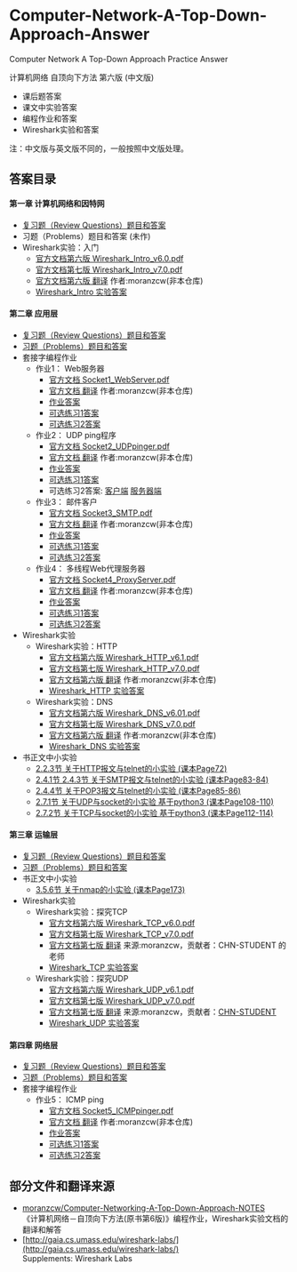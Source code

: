 ﻿# Computer-Network-A-Top-Down-Approach-Answer
Computer Network A Top-Down Approach Practice Answer

计算机网络 自顶向下方法 第六版  (中文版)
* 课后题答案
* 课文中实验答案
* 编程作业和答案
* Wireshark实验和答案

注：中文版与英文版不同的，一般按照中文版处理。
## 答案目录

#### 第一章 计算机网络和因特网
* [复习题（Review Questions）题目和答案](Chapter-1/Chapter-1-Review-Questions-Answers.md)
* 习题（Problems）题目和答案 (未作)
* Wireshark实验：入门  
  * [官方文档第六版 Wireshark_Intro_v6.0.pdf](Chapter-1/Wireshark_Intro_v6.0.pdf)
  * [官方文档第七版 Wireshark_Intro_v7.0.pdf](Chapter-1/Wireshark_Intro_v7.0.pdf)
  * [官方文档第六版 翻译](https://github.com/moranzcw/Computer-Networking-A-Top-Down-Approach-NOTES/blob/master/WiresharkLab/Wireshark%E5%AE%9E%E9%AA%8C-Intro/Wireshark%E5%AE%9E%E9%AA%8C-Intro.md) 作者:moranzcw(非本仓库)
  * [Wireshark_Intro 实验答案](Chapter-1/Wireshark_Intro-Answers.md)

#### 第二章 应用层
* [复习题（Review Questions）题目和答案](Chapter-2/Chapter-2-Review-Questions-Answers.md)
* [习题（Problems）题目和答案](Chapter-2/Chapter-2-Problems-Answers.md)
* 套接字编程作业
    * 作业1： Web服务器
        * [官方文档 Socket1_WebServer.pdf](Chapter-2/Socket-Programming-Assignment-1/Socket1_WebServer.pdf) 
        * [官方文档 翻译](https://github.com/moranzcw/Computer-Networking-A-Top-Down-Approach-NOTES/blob/master/SocketProgrammingAssignment/%E4%BD%9C%E4%B8%9A1-Web%E6%9C%8D%E5%8A%A1%E5%99%A8/%E4%BD%9C%E4%B8%9A1-Web%E6%9C%8D%E5%8A%A1%E5%99%A8-%E7%BF%BB%E8%AF%91.md) 作者:moranzcw(非本仓库)  
        * [作业答案](Chapter-2/Socket-Programming-Assignment-1/Server.py)  
        * [可选练习1答案](Chapter-2/Socket-Programming-Assignment-1/Server_thread.py)  
        * [可选练习2答案](Chapter-2/Socket-Programming-Assignment-1/Client.py)  
    * 作业2： UDP ping程序
        * [官方文档 Socket2_UDPpinger.pdf](Chapter-2/Socket-Programming-Assignment-2/Socket2_UDPpinger.pdf) 
        * [官方文档 翻译](https://github.com/moranzcw/Computer-Networking-A-Top-Down-Approach-NOTES/blob/master/SocketProgrammingAssignment/%E4%BD%9C%E4%B8%9A2-UDPping%E7%A8%8B%E5%BA%8F/%E4%BD%9C%E4%B8%9A2-UDPping%E7%A8%8B%E5%BA%8F-%E7%BF%BB%E8%AF%91.md) 作者:moranzcw(非本仓库)  
        * [作业答案](Chapter-2/Socket-Programming-Assignment-2/UDPPingerClient.py)  
        * [可选练习1答案](Chapter-2/Socket-Programming-Assignment-2/UDPpingerClientStandard.py)  
        * 可选练习2答案: [客户端](Chapter-2/Socket-Programming-Assignment-2/UDPHeartbeatClient.py)  [服务器端](Chapter-2/Socket-Programming-Assignment-2/UDPHeartbeatServer.py)  
    * 作业3： 邮件客户
        * [官方文档 Socket3_SMTP.pdf](Chapter-2/Socket-Programming-Assignment-3/Socket3_SMTP.pdf) 
        * [官方文档 翻译](https://github.com/moranzcw/Computer-Networking-A-Top-Down-Approach-NOTES/blob/master/SocketProgrammingAssignment/%E4%BD%9C%E4%B8%9A3-%E9%82%AE%E4%BB%B6%E5%AE%A2%E6%88%B7%E7%AB%AF/%E4%BD%9C%E4%B8%9A3-%E9%82%AE%E4%BB%B6%E5%AE%A2%E6%88%B7%E7%AB%AF-%E7%BF%BB%E8%AF%91.md) 作者:moranzcw(非本仓库)  
        * [作业答案](Chapter-2/Socket-Programming-Assignment-3/MailClient.py)  
        * [可选练习1答案](Chapter-2/Socket-Programming-Assignment-3/MailSSLClient.py)  
        * [可选练习2答案](Chapter-2/Socket-Programming-Assignment-3/MailTextPicClient.py)  
    * 作业4： 多线程Web代理服务器  
        * [官方文档 Socket4_ProxyServer.pdf](Chapter-2/Socket-Programming-Assignment-4/Socket4_ProxyServer.pdf) 
        * [官方文档 翻译](https://github.com/moranzcw/Computer-Networking-A-Top-Down-Approach-NOTES/blob/master/SocketProgrammingAssignment/%E4%BD%9C%E4%B8%9A4-%E5%A4%9A%E7%BA%BF%E7%A8%8BWeb%E4%BB%A3%E7%90%86%E6%9C%8D%E5%8A%A1%E5%99%A8/%E4%BD%9C%E4%B8%9A4-%E5%A4%9A%E7%BA%BF%E7%A8%8BWeb%E4%BB%A3%E7%90%86%E6%9C%8D%E5%8A%A1%E5%99%A8-%E7%BF%BB%E8%AF%91.md) 作者:moranzcw(非本仓库)  
        * [作业答案](Chapter-2/Socket-Programming-Assignment-4/ProxyServer.py)  
        * [可选练习1答案](Chapter-2/Socket-Programming-Assignment-4/ProxyServer404.py)  
        * [可选练习2答案](Chapter-2/Socket-Programming-Assignment-4/ProxyServerPost.py)  
* Wireshark实验 
    * Wireshark实验：HTTP 
        * [官方文档第六版 Wireshark_HTTP_v6.1.pdf](Chapter-2/Wireshark_HTTP/Wireshark_HTTP_v6.1.pdf) 
        * [官方文档第七版 Wireshark_HTTP_v7.0.pdf](Chapter-2/Wireshark_HTTP/Wireshark_HTTP_v7.0.pdf) 
        * [官方文档第六版 翻译](https://github.com/moranzcw/Computer-Networking-A-Top-Down-Approach-NOTES/blob/master/WiresharkLab/Wireshark%E5%AE%9E%E9%AA%8C-HTTP/Wireshark%E5%AE%9E%E9%AA%8C-HTTP.md) 作者:moranzcw(非本仓库)  
        * [Wireshark_HTTP 实验答案](Chapter-2/Wireshark_HTTP/Wireshark_HTTP-Answer.md) 
    * Wireshark实验：DNS 
        * [官方文档第六版 Wireshark_DNS_v6.01.pdf](Chapter-2/Wireshark_DNS/Wireshark_DNS_v6.01.pdf) 
        * [官方文档第七版 Wireshark_DNS_v7.0.pdf](Chapter-2/Wireshark_DNS/Wireshark_DNS_v7.0.pdf) 
        * [官方文档第六版 翻译](https://github.com/moranzcw/Computer-Networking-A-Top-Down-Approach-NOTES/blob/master/WiresharkLab/Wireshark%E5%AE%9E%E9%AA%8C-DNS/Wireshark%E5%AE%9E%E9%AA%8C-DNS.md) 作者:moranzcw(非本仓库) 
        * [Wireshark_DNS 实验答案](Chapter-2/Wireshark_DNS/Wireshark_DNS-Answer.md) 
* 书正文中小实验
  * [2.2.3节 关于HTTP报文与telnet的小实验 (课本Page72)](Chapter-2/2.2.3-HTTP-telnet-test/test-answers.md) 
  * [2.4.1节 2.4.3节 关于SMTP报文与telnet的小实验 (课本Page83-84)](Chapter-2/2.4.1-2.4.3-SMTP-telnet-test/test-answers.md) 
  * [2.4.4节 关于POP3报文与telnet的小实验 (课本Page85-86)](Chapter-2/2.4.4-POP3-telnet-test/test-answers.md) 
  * [2.7.1节 关于UDP与socket的小实验 基于python3 (课本Page108-110)](Chapter-2/2.7.1-UDP-Socket-test) 
  * [2.7.2节 关于TCP与socket的小实验 基于python3 (课本Page112-114)](Chapter-2/2.7.2-TCP-Socket-test) 

#### 第三章 运输层  
* [复习题（Review Questions）题目和答案](Chapter-3/Chapter-3-Review-Questions-Answers.md) 
* [习题（Problems）题目和答案](Chapter-3/Chapter-3-Problems-Answers.md) 
* 书正文中小实验
    * [3.5.6节 关于nmap的小实验 (课本Page173)](Chapter-3/3.5.6-nmap-test/test-answers.md) 
* Wireshark实验 
    * Wireshark实验：探究TCP 
        * [官方文档第六版 Wireshark_TCP_v6.0.pdf](Chapter-3/Wireshark_TCP/Wireshark_TCP_v6.0.pdf) 
        * [官方文档第七版 Wireshark_TCP_v7.0.pdf](Chapter-3/Wireshark_TCP/Wireshark_TCP_v7.0.pdf) 
        * [官方文档第七版 翻译](Chapter-3/Wireshark_TCP/Wireshark_TCP_v7.0_Simplified_Chinese.pdf) 来源:moranzcw，贡献者：CHN-STUDENT 的老师  
        * [Wireshark_TCP 实验答案](Chapter-3/Wireshark_TCP/Wireshark_TCP-Answer.md) 
    * Wireshark实验：探究UDP 
        * [官方文档第六版 Wireshark_UDP_v6.1.pdf](Chapter-3/Wireshark_UDP/Wireshark_UDP_v6.1.pdf) 
        * [官方文档第七版 Wireshark_UDP_v7.0.pdf](Chapter-3/Wireshark_UDP/Wireshark_UDP_v7.0.pdf) 
        * [官方文档第七版 翻译](Chapter-3/Wireshark_UDP/Wireshark_UDP_v7.0_Simplified_Chinese.pdf) 来源:moranzcw，贡献者：[CHN-STUDENT](https://github.com/chn-student)  
        * [Wireshark_UDP 实验答案](Chapter-3/Wireshark_UDP/Wireshark_UDP-Answer.md) 

#### 第四章 网络层  
* [复习题（Review Questions）题目和答案](Chapter-4/Chapter-4-Review-Questions-Answers.md) 
* [习题（Problems）题目和答案](Chapter-4/Chapter-4-Problems-Answers.md) 
* 套接字编程作业
    * 作业5： ICMP ping
        * [官方文档 Socket5_ICMPpinger.pdf](Chapter-4/Socket-Programming-Assignment-5/Socket5_ICMPpinger.pdf) 
        * [官方文档 翻译](https://github.com/moranzcw/Computer-Networking-A-Top-Down-Approach-NOTES/blob/master/SocketProgrammingAssignment/%E4%BD%9C%E4%B8%9A5-ICMPping%E7%A8%8B%E5%BA%8F/%E4%BD%9C%E4%B8%9A5-ICMPping%E7%A8%8B%E5%BA%8F-%E7%BF%BB%E8%AF%91.md) 作者:moranzcw(非本仓库)  
        * [作业答案](Chapter-4/Socket-Programming-Assignment-5/Ping_Client.py)  
        * [可选练习1答案](Chapter-4/Socket-Programming-Assignment-5/Ping_ClientStandard.py)  
        * [可选练习2答案](Chapter-4/Socket-Programming-Assignment-5/Ping_ClientStandardErr.py)  
## 部分文件和翻译来源  
* [moranzcw/Computer-Networking-A-Top-Down-Approach-NOTES](https://github.com/moranzcw/Computer-Networking-A-Top-Down-Approach-NOTES)  
《计算机网络－自顶向下方法(原书第6版)》编程作业，Wireshark实验文档的翻译和解答  
* [http://gaia.cs.umass.edu/wireshark-labs/](http://gaia.cs.umass.edu/wireshark-labs/)  
Supplements: Wireshark Labs
